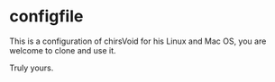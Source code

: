 configfile
==========

This is a configuration of chirsVoid for his Linux and Mac OS, you are welcome to clone and use it.

Truly yours.

